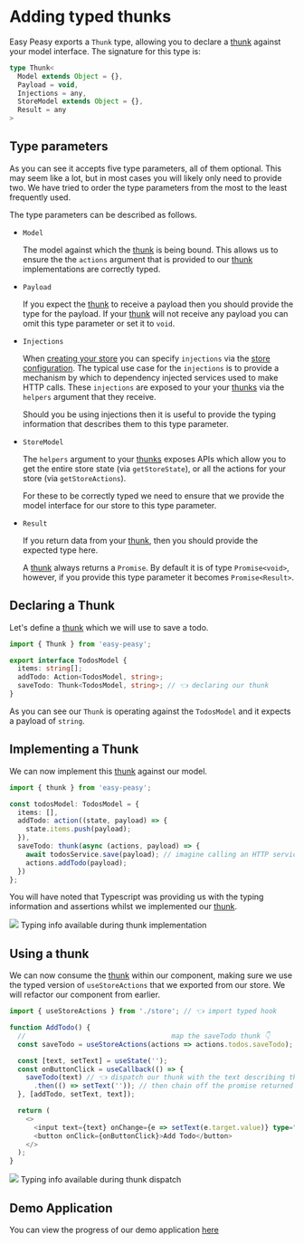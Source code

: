 # Adding typed thunks

Easy Peasy exports a `Thunk` type, allowing you to declare a [thunk](/docs/api/thunk) against your model interface. The signature for this type is:

```typescript
type Thunk<
  Model extends Object = {},
  Payload = void,
  Injections = any,
  StoreModel extends Object = {},
  Result = any
>
```

## Type parameters

As you can see it accepts five type parameters, all of them optional. This may seem like a lot, but in most cases you will likely only need to provide two. We have tried to order the type parameters from the most to the least frequently used. 

The type parameters can be described as follows.

- `Model`

  The model against which the [thunk](/docs/api/thunk) is being bound. This allows us to ensure the the `actions` argument that is provided to our [thunk](/docs/api/thunk) implementations are correctly typed.

- `Payload`

  If you expect the [thunk](/docs/api/thunk) to receive a payload then you should provide the type for the payload. If your [thunk](/docs/api/thunk) will not receive any payload you can omit this type parameter or set it to `void`.

- `Injections`

  When [creating your store](/docs/api/create-store) you can specify `injections` via the [store configuration](/docs/api/store-config). The typical use case for the `injections` is to provide a mechanism by which to dependency injected services used to make HTTP calls. These `injections` are exposed to your your [thunks](/docs/api/thunk) via the `helpers` argument that they receive.

  Should you be using injections then it is useful to provide the typing information that describes them to this type parameter.

- `StoreModel`

  The `helpers` argument to your [thunks](/docs/api/thunk) exposes APIs which allow you to get the entire store state (via `getStoreState`), or all the actions for your store (via `getStoreActions`). 
  
  For these to be correctly typed we need to ensure that we provide the model interface for our store to this type parameter.

- `Result`

  If you return data from your [thunk](/docs/api/thunk), then you should provide the expected type here.

  A [thunk](/docs/api/thunk) always returns a `Promise`. By default it is of type `Promise<void>`, however, if you provide this type parameter it becomes `Promise<Result>`.

## Declaring a Thunk

Let's define a [thunk](/docs/api/thunk) which we will use to save a todo.

```typescript
import { Thunk } from 'easy-peasy';

export interface TodosModel {
  items: string[];
  addTodo: Action<TodosModel, string>; 
  saveTodo: Thunk<TodosModel, string>; // 👈 declaring our thunk
}
```

As you can see our `Thunk` is operating against the `TodosModel` and it expects a payload of `string`.

## Implementing a Thunk

We can now implement this [thunk](/docs/api/thunk) against our model.

```typescript
import { thunk } from 'easy-peasy';

const todosModel: TodosModel = {
  items: [],
  addTodo: action((state, payload) => {
    state.items.push(payload);
  }),
  saveTodo: thunk(async (actions, payload) => {
    await todosService.save(payload); // imagine calling an HTTP service
    actions.addTodo(payload);
  })
};
```

You will have noted that Typescript was providing us with the typing information and assertions whilst we implemented our [thunk](/docs/api/thunk).

<div class="screenshot">
  <img src="../../assets/typescript-tutorial/typed-thunk-imp.png" />
  <span class="caption">Typing info available during thunk implementation</span>
</div>

## Using a thunk

We can now consume the [thunk](/docs/api/thunk) within our component, making sure we use the typed version of `useStoreActions` that we exported from our store. We will refactor our component from earlier.

```typescript
import { useStoreActions } from './store'; // 👈 import typed hook

function AddTodo() {
  //                                    map the saveTodo thunk 👇
  const saveTodo = useStoreActions(actions => actions.todos.saveTodo);

  const [text, setText] = useState('');
  const onButtonClick = useCallback(() => {
    saveTodo(text) // 👈 dispatch our thunk with the text describing the todo
      .then(() => setText('')); // then chain off the promise returned by the thunk
  }, [addTodo, setText, text]);

  return (
    <>
      <input text={text} onChange={e => setText(e.target.value)} type="text />
      <button onClick={onButtonClick}>Add Todo</button>
    </>
  );
}
```

<div class="screenshot">
  <img src="../../assets/typescript-tutorial/typed-thunk-dispatch.png" />
  <span class="caption">Typing info available during thunk dispatch</span>
</div>

## Demo Application

You can view the progress of our demo application [here](https://codesandbox.io/s/easy-peasytypescript-tutorialtyped-thunks-lwi6o)
